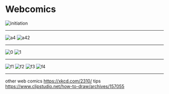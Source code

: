 # Webcomics

![initiation](initiation.svg)

---

![a4](a4.svg)
![a42](a42.svg)

---

![0](webtoon1.svg)
![1](webtoon2.svg)

---

![f1](flex1.svg)
![f2](flex2.svg)
![f3](flex3.svg)
![f4](flex4.svg)

---

other web comics
<https://xkcd.com/2310/>
tips
<https://www.clipstudio.net/how-to-draw/archives/157055>
